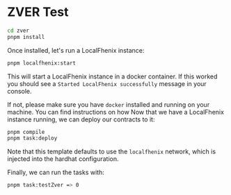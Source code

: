 # ZVER Test

```sh
cd zver
pnpm install
```

Once installed, let's run a LocalFhenix instance:

```sh
pnpm localfhenix:start
```

This will start a LocalFhenix instance in a docker container. If this worked you should see a `Started LocalFhenix successfully` message in your console.

If not, please make sure you have `docker` installed and running on your machine. You can find instructions on how Now that we have a LocalFhenix instance running, we can deploy our contracts to it:

```sh
pnpm compile
pnpm task:deploy
```

Note that this template defaults to use the `localfhenix` network, which is injected into the hardhat configuration.

Finally, we can run the tasks with:

```sh
pnpm task:testZver => 0
```
